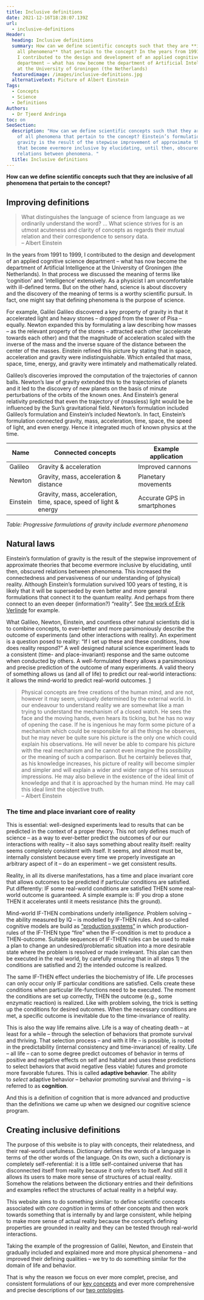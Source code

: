 ```yaml
---
title: Inclusive definitions
date: 2021-12-16T18:28:07.139Z
url:
  - inclusive-definitions
Header:
  heading: Inclusive definitions
  summary: How can we define scientific concepts such that they are **inclusive of
    all phenomena** that pertain to the concept? In the years from 1991 to 1999,
    I contributed to the design and development of an applied cognitive science
    department – what has now become the department of Artificial Intelligence
    at the University of Groningen (the Netherlands)
  featuredimage: /images/inclusive-definitions.jpg
  alternativetext: Picture of Albert Einstein
Tags:
  - Concepts
  - Science
  - Definitions
Authors:
  - Dr Tjeerd Andringa
toc: on
SeoSection:
  description: "How can we define scientific concepts such that they are inclusive
    of all phenomena that pertain to the concept? Einstein’s formulation of
    gravity is the result of the stepwise improvement of approximate theories
    that become evermore inclusive by elucidating, until then, obscured
    relations between phenomena. "
  title: Inclusive definitions
---
```

**How can we define scientific concepts such that they are inclusive of all phenomena that pertain to the concept?**

## Improving definitions

> What distinguishes the language of science from language as we ordinarily understand the word? … What science strives for is an utmost acuteness and clarity of concepts as regards their mutual relation and their correspondence to sensory data.\
> – Albert Einstein

In the years from 1991 to 1999, I contributed to the design and development of an applied cognitive science department – what has now become the department of Artificial Intelligence at the University of Groningen (the Netherlands). In that process we discussed the meaning of terms like ‘cognition’ and ‘intelligence’ extensively. As a physicist I am uncomfortable with ill-defined terms. But on the other hand, science is about discovery and the discovery of the meaning of terms is a worthy scientific pursuit. In fact, one might say that defining phenomena is the purpose of science.

For example, Galilei Galileo discovered a key property of gravity in that it accelerated light and heavy stones – dropped from the tower of Pisa – equally. Newton expanded this by formulating a law describing how masses – as the relevant property of the stones – attracted each other (accelerate towards each other) and that the magnitude of acceleration scaled with the inverse of the mass and the inverse square of the distance between the center of the masses. Einstein refined this picture by stating that in space, acceleration and gravity were indistinguishable. Which entailed that mass, space, time, energy, and gravity were intimately and mathematically related.

Galileo’s discoveries improved the computation of the trajectories of cannon balls. Newton’s law of gravity extended this to the trajectories of planets and it led to the discovery of new planets on the basis of minute perturbations of the orbits of the known ones. And Einstein’s general relativity predicted that even the trajectory of (massless) light would be be influenced by the Sun’s gravitational field. Newton’s formulation included Galileo’s formulation and Einstein’s included Newton’s. In fact, Einstein’s formulation connected gravity, mass, acceleration, time, space, the speed of light, and even energy. Hence it integrated much of known physics at the time.

| Name     | Connected concepts                                                | Example application         |
| -------- | ----------------------------------------------------------------- | --------------------------- |
| Galileo  | Gravity & acceleration                                            | Improved cannons            |
| Newton   | Gravity, mass, acceleration & distance                            | Planetary movements         |
| Einstein | Gravity, mass, acceleration, time, space, speed of light & energy | Accurate GPS in smartphones |

*Table: Progressive formulations of gravity include evermore phenomena*

## Natural laws

Einstein’s formulation of gravity is the result of the stepwise improvement of approximate theories that become evermore inclusive by elucidating, until then, obscured relations between phenomena. This increased the connectedness and pervasiveness of our understanding of (physical) reality. Although Einstein’s formulation survived 100 years of testing, it is likely that it will be superseded by even better and more general formulations that connect it to the quantum reality. And perhaps from there connect to an even deeper (information?) “reality”. See [the work of Erik Verlinde](https://www.youtube.com/watch?v=8ovRZuv5Lo8&t=2410s) for example.

What Galileo, Newton, Einstein, and countless other natural scientists did is to combine concepts, to ever-better and more parsimoniously describe the outcome of experiments (and other interactions with reality). An experiment is a question posed to reality: “If I set up these and these conditions, how does reality respond?” A well designed natural science experiment leads to a consistent (time- and place-invariant) response and the same outcome when conducted by others. A well-formulated theory allows a parsimonious and precise prediction of the outcome of many experiments. A valid theory of something allows us (and all of life) to predict our real-world interactions: it allows the mind-world to predict real-world outcomes. [1](https://corecognition.com/analyses/inclusive-definitions/#fn:1)

> Physical concepts are free creations of the human mind, and are not, however it may seem, uniquely determined by the external world. In our endeavour to understand reality we are somewhat like a man trying to understand the mechanism of a closed watch. He sees the face and the moving hands, even hears its ticking, but he has no way of opening the case. If he is ingenious he may form some picture of a mechanism which could be responsible for all the things he observes, but he may never be quite sure his picture is the only one which could explain his observations. He will never be able to compare his picture with the real mechanism and he cannot even imagine the possibility or the meaning of such a comparison. But he certainly believes that, as his knowledge increases, his picture of reality will become simpler and simpler and will explain a wider and wider range of his sensuous impressions. He may also believe in the existence of the ideal limit of knowledge and that it is approached by the human mind. He may call this ideal limit the objective truth.\
> – Albert Einstein

### The time and place invariant core of reality

This is essential: well-designed experiments lead to results that can be predicted in the context of a proper theory. This not only defines much of science – as a way to ever-better predict the outcomes of our our interactions with reality – it also says something about reality itself: reality seems completely consistent with itself. It seems, and almost must be, internally consistent because every time we properly investigate an arbitrary aspect of it – do an experiment – we get consistent results.

Reality, in all its diverse manifestations, has a time and place invariant core that allows outcomes to be predicted if particular conditions are satisfied. Put differently: IF some real-world conditions are satisfied THEN some real-world outcome is guaranteed. A simple example is: IF you drop a stone THEN it accelerates until it meets resistance (hits the ground).

Mind-world IF-THEN combinations underly *intelligence*. Problem solving – the ability measured by IQ – is modelled by IF-THEN rules. And so-called cognitive models are build as [“production systems”](https://en.wikipedia.org/wiki/ACT-R) in which production-rules of the IF-THEN type “fire” when the IF-condition is met to produce a THEN-outcome. Suitable sequences of IF-THEN rules can be used to make a plan to change an undesired/problematic situation into a more desirable state where the problem is resolved or made irrelevant. This plan can then be executed in the real world, by carefully ensuring that in all steps 1) the conditions are satisfied and 2) the intended outcome is realized.

The same IF-THEN effect underlies the biochemistry of life. Life processes can only occur only IF particular conditions are satisfied. Cells create these conditions when particular life-functions need to be executed. The moment the conditions are set up correctly, THEN the outcome (e.g., some enzymatic reaction) is realized. Like with problem solving, the trick is setting up the conditions for desired outcomes. When the necessary conditions are met, a specific outcome is inevitable due to the time-invariance of reality.

This is also the way life remains alive. Life is a way of cheating death – at least for a while – through the selection of behaviors that promote survival and thriving. That selection process – and with it life – is possible, is rooted in the predictability (internal consistency and time-invariance) of reality. Life – all life – can to some degree predict outcomes of behavior in terms of positive and negative effects on self and habitat and uses these predictions to select behaviors that avoid negative (less viable) futures and promote more favorable futures. This is called **adaptive behavior**. The ability to *select* adaptive behavior – behavior promoting survival and thriving – is referred to as **cognition**.

And this is a definition of cognition that is more advanced and productive than the definitions we came up when we designed our cognitive science program.

## Creating inclusive definitions

The purpose of this website is to play with concepts, their relatedness, and their real-world usefulness. Dictionary defines the words of a language in terms of the other words of the language. On its own, such a dictionary is completely self-referential: it is a little self-contained universe that has disconnected itself from reality because it only refers to itself. And still it allows its users to make more sense of structures of actual reality. Somehow the relations between the dictionary entries and their definitions and examples reflect the structures of actual reality in a helpful way.

This website aims to do something similar: to define scientific concepts associated with *core cognition* in terms of other concepts and then work towards something that is internally by and large consistent, while helping to make more sense of actual reality because the concept’s defining properties are grounded in reality and they can be tested through real-world interactions.

Taking the example of the progression of Galilei, Newton, and Einstein that gradually included and explained more and more physical phenomena – and improved their defining qualities – we try to do something similar for the domain of life and behavior.

That is why the reason we focus on ever more complet, precise, and consistent formulations of our [key concepts](https://corecognition.com/basics/cc-key-concepts/) and ever more comprehensive and precise descriptions of our [two ontologies](https://corecognition.com/basics/cc-two-ontologies/).
